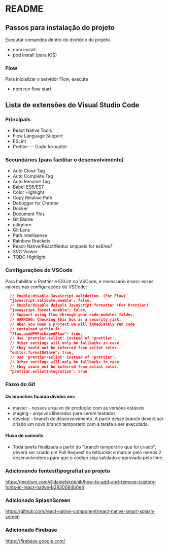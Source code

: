 # README

## Passos para instalação do projeto

Executar comandos dentro do diretório do projeto.

* npm install
* pod install (para iOS)

### Flow

Para inicializar o servidor Flow, execute

* npm run flow start

## Lista de extensões do Visual Studio Code

### Principais

* React Native Tools
* Flow Language Support
* ESLint
* Prettier — Code formatter

### Secundários (para facilitar o desenvolvimento)

* Auto Close Tag
* Auto Complete Tag
* Auto Rename Tag
* Babel ES6/ES7
* Color Highlight
* Copy Relative Path
* Debugger for Chrome
* Docker
* Document This
* Git Blame
* gitignore
* Git Lens
* Path Intellisense
* Rainbow Brackets
* React-Native/React/Redux snippets for es6/es7
* SVG Viewer
* TODO Highlight

### Configurações do VSCode

Para habilitar o Prettier e ESLint no VSCode, é necessário inserir esses valores
nas configurações do VSCode:

```json
  // Enable/disable JavaScript validation. (For Flow)
  "javascript.validate.enable": false,
  // Enable/disable default JavaScript formatter (For Prettier)
  "javascript.format.enable": false,
  // Support using flow through your node_modules folder,
  // WARNING: Checking this box is a security risk.
  // When you open a project we will immediately run code
  // contained within it.
  "flow.useNPMPackagedFlow": true,
  // Use 'prettier-eslint' instead of 'prettier'.
  // Other settings will only be fallbacks in case
  // they could not be inferred from eslint rules.
  "editor.formatOnSave": true,
  // Use 'prettier-eslint' instead of 'prettier'.
  // Other settings will only be fallbacks in case
  // they could not be inferred from eslint rules.
  "prettier.eslintIntegration": true
```

### Fluxo do Git

#### Os branches ficarão dividos em:

* master - nossos arquivo de produção com as versões estáveis
* staging - arquivos liberados para serem testados
* develop - branch de desenvolvimento. A partir desse branch deverá ser criado
  um novo branch temporário com a tarefa a ser executada.

#### Fluxo de commits

* Toda tarefa finalizada a partir do "branch temporário que foi criado", deverá
  ser criado um Pull Request no bitbucket e marcar pelo menos 2 desenvolvedores
  para que o código seja validado e aprovado pelo time.

### Adicionando fontes(tipografia) ao projeto

https://medium.com/@danielskripnik/how-to-add-and-remove-custom-fonts-in-react-native-b2830084b0e4

### Adicionado SplashScreen

https://github.com/react-native-component/react-native-smart-splash-screen

### Adicionado Firebase

https://firebase.google.com/
